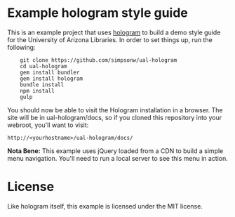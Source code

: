 # Example hologram style guide

This is an example project that uses
[hologram](http://trulia.github.io/hologram) to build a demo style guide for
the University of Arizona Libraries.  In order to set things up, run the 
following:

		git clone https://github.com/simpsonw/ual-hologram
		cd ual-hologram
		gem install bundler
    	gem install hologram
		bundle install
		npm install
		gulp

You should now be able to visit the Hologram installation in a browser.  The site will be in ual-hologram/docs, so if you cloned this repository into your webroot, you'll want to visit:

	http://<yourhostname>/ual-hologram/docs/


**Nota Bene:** This example uses jQuery loaded from a CDN to build a simple menu navigation. You'll need to run a local server to see this menu in action.



# License

Like hologram itself, this example is licensed under the MIT license.
